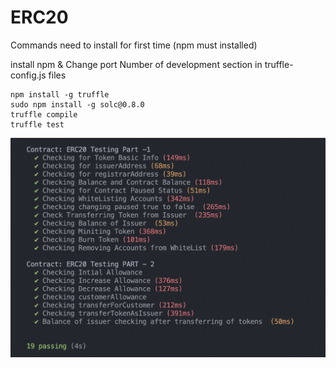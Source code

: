 # ERC20

Commands need to install for first time (npm must installed)

install npm & Change port Number of development section in truffle-config.js files

```
npm install -g truffle
sudo npm install -g solc@0.8.0
truffle compile
truffle test
```

<p align="center">
  <img src="https://raw.githubusercontent.com/0xVikasRushi/ERC20-Token-Testing/main/info.png">
</p>
